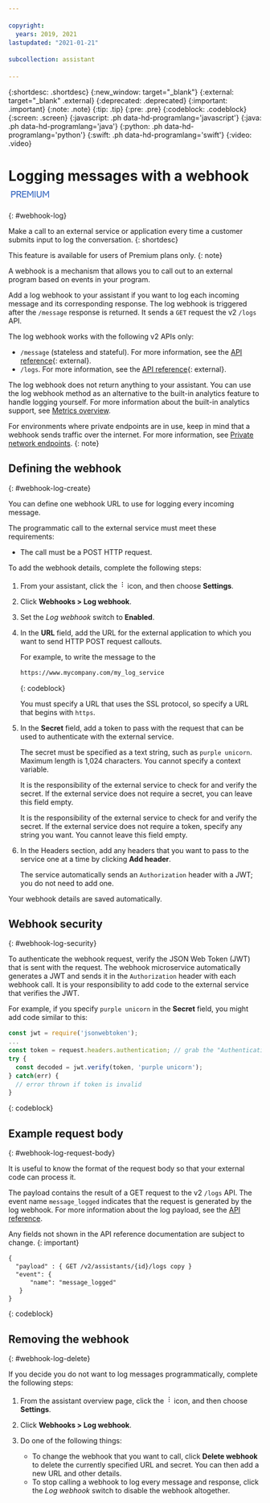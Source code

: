 ```yaml
---

copyright:
  years: 2019, 2021
lastupdated: "2021-01-21"

subcollection: assistant

---
```


{:shortdesc: .shortdesc}
{:new_window: target="_blank"}
{:external: target="_blank" .external}
{:deprecated: .deprecated}
{:important: .important}
{:note: .note}
{:tip: .tip}
{:pre: .pre}
{:codeblock: .codeblock}
{:screen: .screen}
{:javascript: .ph data-hd-programlang='javascript'}
{:java: .ph data-hd-programlang='java'}
{:python: .ph data-hd-programlang='python'}
{:swift: .ph data-hd-programlang='swift'}
{:video: .video}

# Logging messages with a webhook ![Premium only](images/premium0.png)
{: #webhook-log}

Make a call to an external service or application every time a customer submits input to log the conversation.
{: shortdesc}

This feature is available for users of Premium plans only.
{: note}

A webhook is a mechanism that allows you to call out to an external program based on events in your program. 

Add a log webhook to your assistant if you want to log each incoming message and its corresponding response. The log webhook is triggered after the `/message` response is returned. It sends a `GET` request the v2 `/logs` API.

The log webhook works with the following v2 APIs only:

- `/message` (stateless and stateful). For more information, see the [API reference](https://cloud.ibm.com/apidocs/assistant/assistant-v2#message){: external}.
- `/logs`. For more information, see the [API reference](https://cloud.ibm.com/apidocs/assistant/assistant-v2#listlogs){: external}.

The log webhook does not return anything to your assistant. You can use the log webhook method as an alternative to the built-in analytics feature to handle logging yourself. For more information about the built-in analytics support, see [Metrics overview](/docs/assistant?topic=assistant-logs-overview).

For environments where private endpoints are in use, keep in mind that a webhook sends traffic over the internet. For more information, see [Private network endpoints](/docs/assistant?topic=assistant-security#security-private-endpoints).
{: note}

## Defining the webhook
{: #webhook-log-create}

You can define one webhook URL to use for logging every incoming message.

The programmatic call to the external service must meet these requirements:

- The call must be a POST HTTP request.

To add the webhook details, complete the following steps:

1.  From your assistant, click the ![Overflow menu](images/kebab.png) icon, and then choose **Settings**.

1.  Click **Webhooks > Log webhook**.

1.  Set the *Log webhook* switch to **Enabled**.

1.  In the **URL** field, add the URL for the external application to which you want to send HTTP POST request callouts.

    For example, to write the message to the 

    ```bash
    https://www.mycompany.com/my_log_service
    ```
    {: codeblock}

    You must specify a URL that uses the SSL protocol, so specify a URL that begins with `https`.

1.  In the **Secret** field, add a token to pass with the request that can be used to authenticate with the external service.

    The secret must be specified as a text string, such as `purple unicorn`.  Maximum length is 1,024 characters. You cannot specify a context variable.

    It is the responsibility of the external service to check for and verify the secret. If the external service does not require a secret, you can leave this field empty.

    It is the responsibility of the external service to check for and verify the secret. If the external service does not require a token, specify any string you want. You cannot leave this field empty.

1.  In the Headers section, add any headers that you want to pass to the service one at a time by clicking **Add header**.

    The service automatically sends an `Authorization` header with a JWT; you do not need to add one.

Your webhook details are saved automatically.

## Webhook security
{: #webhook-log-security}

To authenticate the webhook request, verify the JSON Web Token (JWT) that is sent with the request. The webhook microservice automatically generates a JWT and sends it in the `Authorization` header with each webhook call. It is your responsibility to add code to the external service that verifies the JWT.

For example, if you specify `purple unicorn` in the **Secret** field, you might add code similar to this:

```javascript
const jwt = require('jsonwebtoken');
...
const token = request.headers.authentication; // grab the "Authentication" header
try {
  const decoded = jwt.verify(token, 'purple unicorn');
} catch(err) {
  // error thrown if token is invalid
}
```
{: codeblock}

## Example request body
{: #webhook-log-request-body}

It is useful to know the format of the request body so that your external code can process it. 

The payload contains the result of a GET request to the v2 `/logs` API. The event name `message_logged` indicates that the request is generated by the log webhook. For more information about the log payload, see the [API reference](https://cloud.ibm.com/apidocs/assistant/assistant-v2#listlogs).

Any fields not shown in the API reference documentation are subject to change.
{: important}

```
{
  "payload" : { GET /v2/assistants/{id}/logs copy }
  "event": {
      "name": "message_logged"
   }
}
```
{: codeblock}

## Removing the webhook
{: #webhook-log-delete}

If you decide you do not want to log messages programmatically, complete the following steps:

1.  From the assistant overview page, click the ![Overflow menu](images/kebab.png) icon, and then choose **Settings**.

1.  Click **Webhooks > Log webhook**.

1.  Do one of the following things:

    - To change the webhook that you want to call, click **Delete webhook** to delete the currently specified URL and secret. You can then add a new URL and other details.
    - To stop calling a webhook to log every message and response, click the *Log webhook* switch to disable the webhook altogether.
